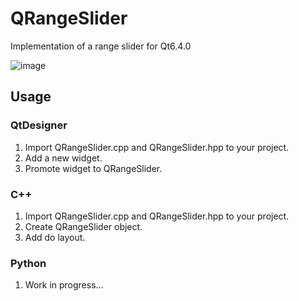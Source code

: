# QRangeSlider
Implementation of a range slider for Qt6.4.0<br>

![image](https://github.com/roberto-rebello/QRangeSlider/blob/master/QRangeSlider.gif)<br>


## Usage
### QtDesigner
1. Import QRangeSlider.cpp and QRangeSlider.hpp to your project.
2. Add a new widget.
3. Promote widget to QRangeSlider.

### C++
1. Import QRangeSlider.cpp and QRangeSlider.hpp to your project.
2. Create QRangeSlider object.
3. Add do layout.

### Python
1. Work in progress...
